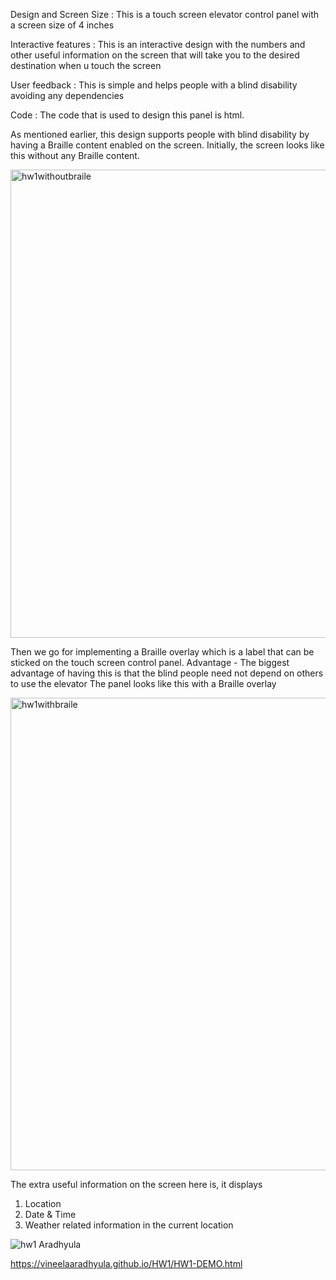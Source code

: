 Design and Screen Size :
This is a touch screen elevator control panel with a screen size of 4 inches

Interactive features :
This is an interactive design with the numbers and other useful information on the screen that will take you to the desired destination when u touch the screen

User feedback :
This is simple and helps people with a blind disability avoiding any dependencies

Code :
The code that is used to design this panel is html.

As mentioned earlier, this design supports people with blind disability by having a Braille content enabled on the screen. Initially, the screen looks like this without any Braille content.

<img width="749" alt="hw1withoutbraile" src="https://user-images.githubusercontent.com/55072446/65087685-52cf4c00-d97c-11e9-93bb-b0ce9eb208f6.png">

Then we go for implementing a Braille overlay which is a label that can be sticked on the touch screen control panel.
Advantage - The biggest advantage of having this is that the blind people need not depend on others to use the elevator
The panel looks like this with a Braille overlay

<img width="756" alt="hw1withbraile" src="https://user-images.githubusercontent.com/55072446/65087667-3cc18b80-d97c-11e9-9ed2-02bf0f1c9e1b.png">


The extra useful information on the screen here is, it displays
1. Location
2. Date & Time
3. Weather related information in the current location


![hw1 Aradhyula](https://user-images.githubusercontent.com/55072446/65087725-6c709380-d97c-11e9-8c32-da6707a0b689.gif)



https://vineelaaradhyula.github.io/HW1/HW1-DEMO.html
